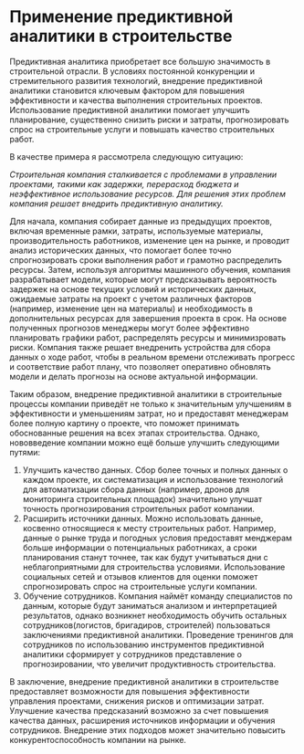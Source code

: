# Применение предиктивной аналитики в строительстве
Предиктивная аналитика приобретает все большую значимость в строительной отрасли. В условиях постоянной конкуренции и стремительного развития технологий, внедрение предиктивной аналитики становится ключевым фактором для повышения эффективности и качества выполнения строительных проектов. Использование предиктивной аналитики помогает улучшить планирование, существенно снизить риски и затраты, прогнозировать спрос на строительные услуги и повышать качество строительных работ.

В качестве примера я рассмотрела следующую ситуацию:

*Строительная компания сталкивается с проблемами в управлении проектами, такими как задержки, перерасход бюджета и неэффективное использование ресурсов. Для решения этих проблем компания решает внедрить предиктивную аналитику.*

Для начала, компания собирает данные из предыдущих проектов, включая временные рамки, затраты, используемые материалы, производительность работников, изменение цен на рынке, и проводит анализ исторических данных, что помогает более точно спрогнозировать сроки выполнения работ и грамотно распределить ресурсы.
Затем, используя алгоритмы машинного обучения, компания разрабатывает модели, которые могут предсказывать вероятность задержек на основе текущих условий и исторических данных, ожидаемые затраты на проект с учетом различных факторов (например, изменение цен на материалы) и необходимость в дополнительных ресурсах для завершения проекта в срок. На основе полученных прогнозов менеджеры могут более эффективно планировать графики работ, распределять ресурсы и минимизровать риски.
Компания также решает внедренить устройства для сбора данных о ходе работ, чтобы в реальном времени отслеживать прогресс и соответствие работ плану, что позволяет оперативно обновлять модели и делать прогнозы на основе актуальной информации.

Таким образом, внедрение предиктивной аналитики в строительные процессы компании приведёт не только к значительным улучшениям в эффективности и уменьшениям затрат, но и предоставят менеджерам более полную картину о проекте, что поможет принимать обоснованные решения на всех этапах строительства.
Однако, нововведение компании можно ещё больше улучшить следующими путями:
1. Улучшить качество данных. Сбор более точных и полных данных о каждом проекте, их систематизация и использование технологий для автоматизации сбора данных (например, дронов для мониторинга строительных площадок) значительно улучшат точность прогнозирования строительных работ компании.
2. Расширить источники данных. Можно использовать данные, косвенно относящиеся к месту строительных работ. Например, данные о рынке труда и погодных условия предоставят менджерам больше информации о потенциальных работниках, а сроки планирования станут точнее, так как будут учитываться дни с неблагоприятными для строительства условиями. Использование социальных сетей и отзывов клиентов для оценки поможет спрогнозировать спрос на строительные услуги компании.
3. Обучение сотрудников. Компания наймёт команду специалистов по данным, которые будут заниматься анализом и интерпретацией результатов, однако возникнет необходимость обучить остальных сотрудников(логистов, бригадиров, строителей) пользоваться заключениями предиктивной аналитики. Проведение тренингов для сотрудников по использованию инструментов предиктивной аналитики сформирует у сотрудников представление о прогнозировании, что увеличит продуктивность строительства.

В заключение, внедрение предиктивной аналитики в строительстве предоставляет возможности для повышения эффективности управления проектами, снижения рисков и оптимизации затрат. Улучшение качества предсказаний возможно за счет повышения качества данных, расширения источников информации и обучения сотрудников. Внедрение этих подходов может значительно повысить конкурентоспособность компании на рынке.